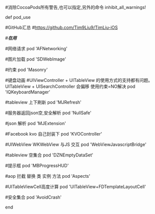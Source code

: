#消除CocoaPods所有警告,也可以指定,另外的命令
inhibit_all_warnings!

def pod_use

#GitHub汇总
#https://github.com/Tim9Liu9/TimLiu-iOS

#*********在用*********

#网络请求
pod 'AFNetworking'

#图片加载
pod 'SDWebImage'

#约束
pod 'Masonry'

#键盘动画
#UIViewController + UITableView 的使用方式的支持都有问题。 UITableView + UISearchController 会偏移 使用约束=NO解决
pod 'IQKeyboardManager'

#tableview 上下刷新
pod 'MJRefresh'

#服务器返回json空,安全解析
pod 'NullSafe'


#json 解析
pod 'MJExtension'

#Facebook kvo 自己封装下
pod 'KVOController'

#UIWebView WKWebView 与JS 交互
pod 'WebViewJavascriptBridge'

#tableview 空集合
pod 'DZNEmptyDataSet'

#提示框
pod 'MBProgressHUD'

#aop 拦截 替换 类 实例 方法
pod 'Aspects'

#UITableViewCell高度计算
pod 'UITableView+FDTemplateLayoutCell'

#安全集合
pod 'AvoidCrash'

end

